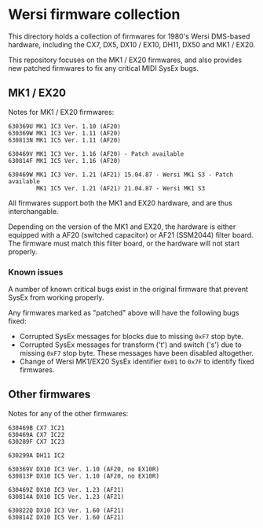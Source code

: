 # Wersi firmware collection

This directory holds a collection of firmwares for 1980's Wersi DMS-based hardware, including the CX7, DX5, DX10 / EX10, DH11, DX50 and MK1 / EX20.

This repository focuses on the MK1 / EX20 firmwares, and also provides new patched firmwares to fix any critical MIDI SysEx bugs.

## MK1 / EX20

Notes for MK1 / EX20 firmwares:

    630369U MK1 IC3 Ver. 1.10 (AF20)
    630369W MK1 IC3 Ver. 1.11 (AF20)
    630813N MK1 IC5 Ver. 1.11 (AF20)
    
    630469V MK1 IC3 Ver. 1.16 (AF20) - Patch available
    630814F MK1 IC5 Ver. 1.16 (AF20)
    
    630469W MK1 IC3 Ver. 1.21 (AF21) 15.04.87 - Wersi MK1 S3 - Patch available
            MK1 IC5 Ver. 1.21 (AF21) 21.04.87 - Wersi MK1 S3

All firmwares support both the MK1 and EX20 hardware, and are thus interchangable.

Depending on the version of the MK1 and EX20, the hardware is either equipped with a AF20 (switched capacitor) or AF21 (SSM2044) filter board. The firmware must match this filter board, or the hardware will not start properly.

### Known issues

A number of known critical bugs exist in the original firmware that prevent SysEx from working properly.

Any firmwares marked as "patched" above will have the following bugs fixed:

* Corrupted SysEx messages for blocks due to missing `0xF7` stop byte.
* Corrupted SysEx messages for transform ('t') and switch ('s') due to missing `0xF7` stop byte. These messages have been disabled altogether.
* Change of Wersi MK1/EX20 SysEx identifier `0x01` to `0x7F` to identify fixed firmwares.


## Other firmwares

Notes for any of the other firmwares:

    630469B	CX7	IC21
    630469A	CX7	IC22
    630289F	CX7	IC23
    
    630299A	DH11 IC2
    
    630369V	DX10 IC3 Ver. 1.10 (AF20, no EX10R)
    630813P	DX10 IC5 Ver. 1.10 (AF20, no EX10R)
    
    630469Z	DX10 IC3 Ver. 1.23 (AF21)
    630814A	DX10 IC5 Ver. 1.23 (AF21)
    
    630822Q	DX10 IC3 Ver. 1.60 (AF21)
    630814Z	DX10 IC5 Ver. 1.60 (AF21)

